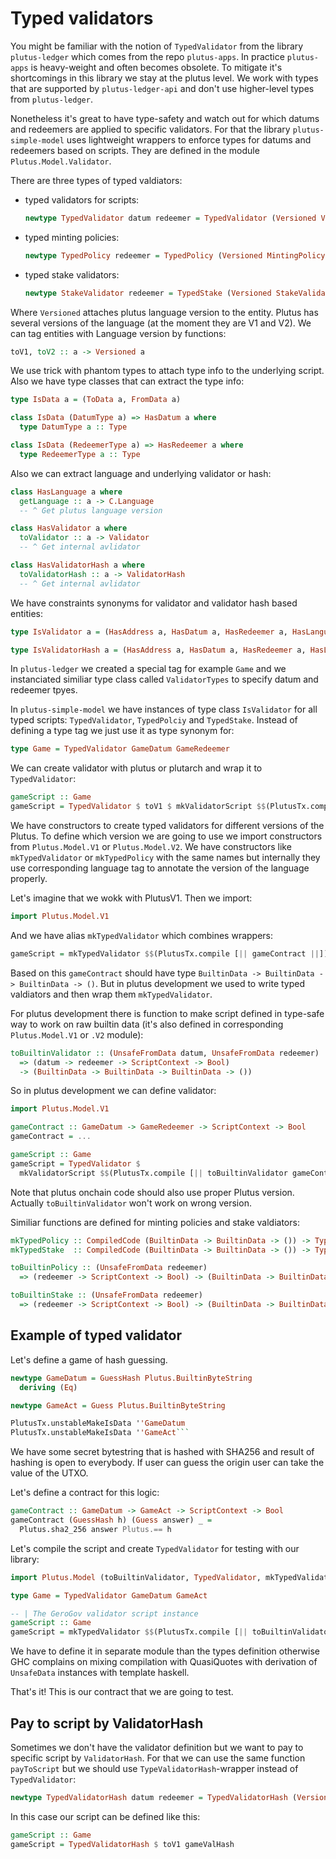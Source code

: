 # Typed validators

You might be familiar with the notion of `TypedValidator` from the library `plutus-ledger`
which comes from the repo `plutus-apps`. In practice `plutus-apps` is heavy-weight and 
often becomes obsolete. To mitigate it's shortcomings in this library we stay at the 
plutus level. We work with types that are supported by `plutus-ledger-api` and
don't use higher-level types from `plutus-ledger`.

Nonetheless it's great to have type-safety and watch out for which datums and redeemers are
applied to specific validators. For that the library `plutus-simple-model` uses 
lightweight wrappers to enforce types for datums and redeemers based on scripts. 
They are defined in the module `Plutus.Model.Validator`.

There are three types of typed valdiators:

* typed validators for scripts: 

  ```haskell
  newtype TypedValidator datum redeemer = TypedValidator (Versioned Validator)
  ```

* typed minting policies:

  ```haskell
  newtype TypedPolicy redeemer = TypedPolicy (Versioned MintingPolicy)
  ```

* typed stake validators:

  ```haskell
  newtype StakeValidator redeemer = TypedStake (Versioned StakeValidator)
  ```

Where `Versioned` attaches plutus language version to the entity.
Plutus has several versions of the language (at the moment they are V1 and V2).
We can tag entities with Language version by functions:

```haskell
toV1, toV2 :: a -> Versioned a
```

We use trick with phantom types to attach type info to the underlying script.
Also we have type classes that can extract the type info:

```haskell
type IsData a = (ToData a, FromData a)

class IsData (DatumType a) => HasDatum a where
  type DatumType a :: Type

class IsData (RedeemerType a) => HasRedeemer a where
  type RedeemerType a :: Type
```

Also we can extract language and underlying validator or hash:

```haskell
class HasLanguage a where
  getLanguage :: a -> C.Language
  -- ^ Get plutus language version

class HasValidator a where
  toValidator :: a -> Validator
  -- ^ Get internal avlidator

class HasValidatorHash a where
  toValidatorHash :: a -> ValidatorHash
  -- ^ Get internal avlidator
```

We have constraints synonyms for validator and validator hash based entities:

```haskell
type IsValidator a = (HasAddress a, HasDatum a, HasRedeemer a, HasLanguage a, HasValidator a)

type IsValidatorHash a = (HasAddress a, HasDatum a, HasRedeemer a, HasLanguage a, HasValidatorHash a)
```

In `plutus-ledger` we created a special tag for example `Game` and we 
instanciated similiar type class called `ValidatorTypes` to specify datum and redeemer tpyes.

In `plutus-simple-model` we have instances of type class `IsValidator` for all typed scripts:
`TypedValidator`, `TypedPolciy` and `TypedStake`. Instead of defining a type tag we
just use it as type synonym for:

```haskell
type Game = TypedValidator GameDatum GameRedeemer
```

We can create validator with plutus or plutarch and wrap it to `TypedValidator`:

```haskell
gameScript :: Game
gameScript = TypedValidator $ toV1 $ mkValidatorScript $$(PlutusTx.compile [|| gameContract ||])
```

We have constructors to create typed validators for different versions of the Plutus.
To define which version we are going to use we import constructors from `Plutus.Model.V1`
or `Plutus.Model.V2`. We have constructors like `mkTypedValidator` or `mkTypedPolicy`
with the same names but internally they use corresponding language tag to
annotate the version of the language properly.

Let's imagine that we wokk with PlutusV1. Then we import:

```haskell
import Plutus.Model.V1
```

And we have alias `mkTypedValidator` which combines wrappers:

```haskell
gameScript = mkTypedValidator $$(PlutusTx.compile [|| gameContract ||])
```

Based on this `gameContract` should have type `BuiltinData -> BuiltinData -> BuiltinData -> ()`.
But in plutus development we used to write typed valdiators and then wrap them `mkTypedValidator`.

For plutus development there is function to make script defined in type-safe way 
to work on raw builtin data (it's also defined in corresponding `Plutus.Model.V1` or `.V2` module):

```haskell
toBuiltinValidator :: (UnsafeFromData datum, UnsafeFromData redeemer) 
  => (datum -> redeemer -> ScriptContext -> Bool)
  -> (BuiltinData -> BuiltinData -> BuiltinData -> ()) 
```

So in plutus development we can define validator:

```haskell
import Plutus.Model.V1

gameContract :: GameDatum -> GameRedeemer -> ScriptContext -> Bool
gameContract = ...

gameScript :: Game
gameScript = TypedValidator $ 
  mkValidatorScript $$(PlutusTx.compile [|| toBuiltinValidator gameContract ||])
```

Note that plutus onchain code should also use proper Plutus version.
Actually `toBuiltinValidator` won't work on wrong version.

Similiar functions are defined for minting policies and stake valdiators:

```haskell
mkTypedPolicy :: CompiledCode (BuiltinData -> BuiltinData -> ()) -> TypedPolicy redeemer
mkTypedStake  :: CompiledCode (BuiltinData -> BuiltinData -> ()) -> TypedStake redeemer

toBuiltinPolicy :: (UnsafeFromData redeemer)
  => (redeemer -> ScriptContext -> Bool) -> (BuiltinData -> BuiltinData -> ())

toBuiltinStake :: (UnsafeFromData redeemer)
  => (redeemer -> ScriptContext -> Bool) -> (BuiltinData -> BuiltinData -> ())
```

## Example of typed validator

Let's define a game of hash guessing. 

```haskell
newtype GameDatum = GuessHash Plutus.BuiltinByteString
  deriving (Eq)

newtype GameAct = Guess Plutus.BuiltinByteString

PlutusTx.unstableMakeIsData ''GameDatum
PlutusTx.unstableMakeIsData ''GameAct```
```

We have some secret bytestring that is hashed with SHA256 and result of hashing
is open to everybody. If user can guess the origin user can take the value of the UTXO.

Let's define a contract for this logic:

```haskell
gameContract :: GameDatum -> GameAct -> ScriptContext -> Bool
gameContract (GuessHash h) (Guess answer) _ =
  Plutus.sha2_256 answer Plutus.== h
```

Let's compile the script and create `TypedValidator` for testing with our library:

```haskell
import Plutus.Model (toBuiltinValidator, TypedValidator, mkTypedValidator)

type Game = TypedValidator GameDatum GameAct

-- | The GeroGov validator script instance
gameScript :: Game
gameScript = mkTypedValidator $$(PlutusTx.compile [|| toBuiltinValidator gameContract ||])
```

We have to define it in separate module than the types definition otherwise GHC
complains on mixing compilation with QuasiQuotes with derivation of `UnsafeData` instances
with template haskell.

That's it! This is our contract that we are going to test.

## Pay to script by ValidatorHash

Sometimes we don't have the validator definition but we want to pay to specific script
by `ValidatorHash`. For that we can use the same function `payToScript`
but we should use `TypeValidatorHash`-wrapper instead of `TypedValidator`:

```haskell
newtype TypedValidatorHash datum redeemer = TypedValidatorHash (Versioned ValidatorHash)
```

In this case our script can be defined like this:

```haskell
gameScript :: Game
gameScript = TypedValidatorHash $ toV1 gameValHash
```

